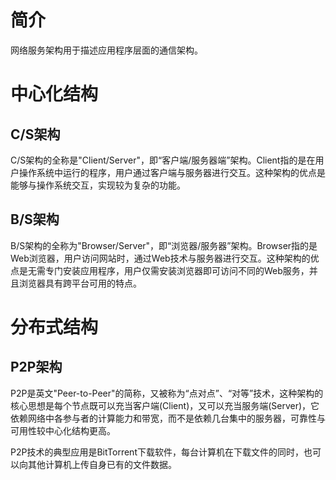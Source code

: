 # 简介
网络服务架构用于描述应用程序层面的通信架构。

# 中心化结构
## C/S架构
C/S架构的全称是"Client/Server"，即“客户端/服务器端”架构。Client指的是在用户操作系统中运行的程序，用户通过客户端与服务器进行交互。这种架构的优点是能够与操作系统交互，实现较为复杂的功能。

## B/S架构
B/S架构的全称为"Browser/Server"，即“浏览器/服务器”架构。Browser指的是Web浏览器，用户访问网站时，通过Web技术与服务器进行交互。这种架构的优点是无需专门安装应用程序，用户仅需安装浏览器即可访问不同的Web服务，并且浏览器具有跨平台可用的特点。

# 分布式结构
## P2P架构
P2P是英文"Peer-to-Peer"的简称，又被称为“点对点”、“对等”技术，这种架构的核心思想是每个节点既可以充当客户端(Client)，又可以充当服务端(Server)，它依赖网络中各参与者的计算能力和带宽，而不是依赖几台集中的服务器，可靠性与可用性较中心化结构更高。

P2P技术的典型应用是BitTorrent下载软件，每台计算机在下载文件的同时，也可以向其他计算机上传自身已有的文件数据。
